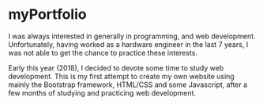 # myPortfolio
I was always interested in generally in programming, and web development. Unfortunately, having worked as a hardware engineer in the last 7 years, I was not able to get the chance to practice these interests.

Early this year (2018), I decided to devote some time to study web development. This is my first attempt to create my own website using mainly the Bootstrap framework, HTML/CSS and some Javascript, after a few months of studying and practicing web development.
